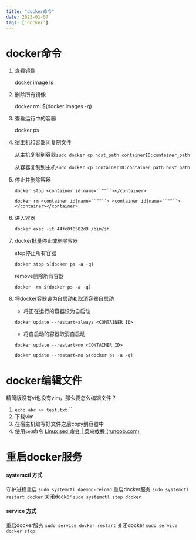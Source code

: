 ```yaml
---
title: "docker命令"
date: 2023-01-07
tags: [‘docker’]
---
```


# docker命令

1. 查看镜像

   docker image ls

2. 删除所有镜像

   docker rmi $(docker images -q)

3. 查看运行中的容器

   docker ps

4. 宿主机和容器间复制文件

   从主机复制到容器`sudo docker cp host_path containerID:container_path`

   从容器复制到主机`sudo docker cp containerID:container_path host_path`

5. 停止并删除容器

   `docker stop <container id|name=``""``></container>`

   `docker rm <container id|name=``""``> <container id|name=``""``></container></container>`

6. 进入容器

   `docker exec -it 44fc0f0582d9 /bin/sh`

7. docker批量停止或删除容器

   stop停止所有容器 

   `docker stop $(docker ps -a -q)`

   remove删除所有容器

   `docker  rm $(docker ps -a -q)` 

8. 将docker容器设为自启动和取消容器自启动

   - 将正在运行的容器设为自启动

   `docker update --restart=always <CONTAINER ID>`

   - 将自启动的容器取消自启动

   `docker update --restart=no <CONTAINER ID>`

   `docker update --restart=no $(docker ps -a -q)`

# docker编辑文件

精简版没有vi也没有vim，那么要怎么编辑文件？

1. `echo abc >> test.txt` ``
2. 下载vim
3. 在宿主机编写好文件之后copy到容器中
4. 使用`sed`命令  [Linux sed 命令 | 菜鸟教程 (runoob.com)](https://www.runoob.com/linux/linux-comm-sed.html) 





# 重启docker服务

#### systemctl 方式

守护进程重启
 `sudo systemctl daemon-reload`
 重启docker服务
 `sudo systemctl restart docker`
 关闭docker
 `sudo systemctl stop docker`

#### service 方式

重启docker服务
 `sudo service docker restart`
 关闭docker
 `sudo service docker stop` 

